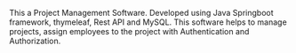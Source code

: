 This a Project Management Software. Developed using Java Springboot framework, thymeleaf, Rest API and MySQL. This software helps to manage projects, assign employees to the project with Authentication and Authorization. 
